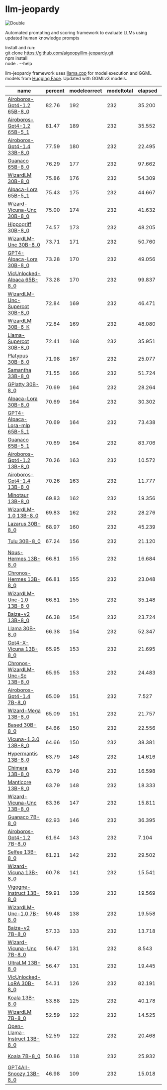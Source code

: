 # llm-jeopardy

![Double](dbljeopardy.png)

Automated prompting and scoring framework to evaluate LLMs using updated human knowledge prompts

Install and run:  
git clone https://github.com/aigoopy/llm-jeopardy.git  
npm install  
node . --help  

llm-jeopardy framework uses [llama.cpp](https://github.com/ggerganov/llama.cpp) for model execution and GGML models from [Hugging Face](https://huggingface.co). 
Updated with GGMLv3 models.

<!--- TABLESTART --->
|name|percent|modelcorrect|modeltotal|elapsed|answerlen|msize|mdate|
|----|----|----|----|----|----|----|----|
|<a href="https://huggingface.co/TheBloke/airoboros-65B-gpt4-1.2-GGML" target="_blank">Airoboros-Gpt4-1.2 65B-8_0</a>|82.76|192|232|35.200|12.79|69.37|2023/06/14 16:35:46|
|<a href="https://huggingface.co/TheBloke/airoboros-65B-gpt4-1.2-GGML" target="_blank">Airoboros-Gpt4-1.2 65B-5_1</a>|81.47|189|232|35.552|12.96|48.97|2023/06/14 15:25:37|
|<a href="https://huggingface.co/TheBloke/airoboros-33B-gpt4-1.4-GGML" target="_blank">Airoboros-Gpt4-1.4 33B-8_0</a>|77.59|180|232|22.495|17.84|34.56|2023/06/26 17:53:42|
|<a href="https://huggingface.co/TheBloke/guanaco-65B-GGML" target="_blank">Guanaco 65B-8_0</a>|76.29|177|232|97.662|183.16|69.37|2023/05/26 08:46:34|
|<a href="https://huggingface.co/TheBloke/WizardLM-30B-GGML" target="_blank">WizardLM 30B-8_0</a>|75.86|176|232|54.309|214.43|34.56|2023/06/06 21:08:15|
|<a href="https://huggingface.co/TheBloke/alpaca-lora-65B-GGML" target="_blank">Alpaca-Lora 65B-5_1</a>|75.43|175|232|44.667|36.56|48.97|2023/05/20 12:57:30|
|<a href="https://huggingface.co/TheBloke/Wizard-Vicuna-30B-Uncensored-GGML" target="_blank">Wizard-Vicuna-Unc 30B-8_0</a>|75.00|174|232|41.632|124.96|34.56|2023/05/30 04:33:26|
|<a href="https://huggingface.co/TheBloke/hippogriff-30b-chat-GGML" target="_blank">Hippogriff 30B-8_0</a>|74.57|173|232|48.205|154.18|34.56|2023/05/31 09:16:01|
|<a href="https://huggingface.co/TheBloke/WizardLM-30B-Uncensored-GGML" target="_blank">WizardLM-Unc 30B-8_0</a>|73.71|171|232|50.760|168.12|34.56|2023/05/22 14:34:25|
|<a href="https://huggingface.co/TheBloke/gpt4-alpaca-lora-30B-4bit-GGML" target="_blank">GPT4-Alpaca-Lora 30B-8_0</a>|73.28|170|232|49.056|159.15|34.56|2023/05/20 04:13:39|
|<a href="https://huggingface.co/TheBloke/VicUnlocked-alpaca-65B-QLoRA-GGML" target="_blank">VicUnlocked-Alpaca 65B-8_0</a>|73.28|170|232|99.837|175.98|69.37|2023/05/30 00:09:02|
|<a href="https://huggingface.co/TheBloke/WizardLM-Uncensored-SuperCOT-StoryTelling-30B-GGML" target="_blank">WizardLM-Unc-Supercot 30B-8_0</a>|72.84|169|232|46.471|146.19|34.56|2023/06/01 11:07:15|
|<a href="https://huggingface.co/TheBloke/WizardLM-30B-GGML" target="_blank">WizardLM 30B-6_K</a>|72.84|169|232|48.080|232.88|26.69|2023/06/06 19:03:43|
|<a href="https://huggingface.co/TheBloke/llama-30b-supercot-GGML" target="_blank">Llama-Supercot 30B-8_0</a>|72.41|168|232|35.951|94.53|34.56|2023/05/28 12:22:12|
|<a href="https://huggingface.co/TheBloke/Platypus-30B-GGML" target="_blank">Platypus 30B-8_0</a>|71.98|167|232|25.077|24.19|34.56|2023/06/29 01:30:17|
|<a href="https://huggingface.co/TheBloke/samantha-33B-GGML" target="_blank">Samantha 33B-8_0</a>|71.55|166|232|51.724|194.74|34.56|2023/05/29 10:18:08|
|<a href="https://huggingface.co/TheBloke/GPlatty-30B-GGML" target="_blank">GPlatty 30B-8_0</a>|70.69|164|232|28.264|36.10|34.56|2023/06/29 00:01:01|
|<a href="https://huggingface.co/TheBloke/Alpaca-Lora-30B-GGML" target="_blank">Alpaca-Lora 30B-8_0</a>|70.69|164|232|30.302|63.00|34.56|2023/06/01 07:50:56|
|<a href="https://huggingface.co/TheBloke/gpt4-alpaca-lora_mlp-65B-GGML" target="_blank">GPT4-Alpaca-Lora-mlp 65B-5_1</a>|70.69|164|232|73.438|150.41|48.97|2023/05/20 17:04:49|
|<a href="https://huggingface.co/TheBloke/guanaco-65B-GGML" target="_blank">Guanaco 65B-5_1</a>|70.69|164|232|83.706|189.18|48.97|2023/05/25 18:58:18|
|<a href="https://huggingface.co/TheBloke/airoboros-13B-gpt4-1.2-GGML" target="_blank">Airoboros-Gpt4-1.2 13B-8_0</a>|70.26|163|232|10.572|13.00|13.83|2023/06/16 13:03:21|
|<a href="https://huggingface.co/TheBloke/airoboros-13B-gpt4-1.4-GGML" target="_blank">Airoboros-Gpt4-1.4 13B-8_0</a>|70.26|163|232|11.777|17.88|13.83|2023/06/22 08:32:58|
|<a href="https://huggingface.co/TheBloke/minotaur-13B-GGML" target="_blank">Minotaur 13B-8_0</a>|69.83|162|232|19.356|168.79|13.83|2023/06/08 21:45:25|
|<a href="https://huggingface.co/TheBloke/wizardLM-13B-1.0-GGML" target="_blank">WizardLM-1.0 13B-8_0</a>|69.83|162|232|28.276|243.91|13.83|2023/05/27 16:17:01|
|<a href="https://huggingface.co/TheBloke/30B-Lazarus-GGML" target="_blank">Lazarus 30B-8_0</a>|68.97|160|232|45.239|145.69|34.56|2023/06/07 15:58:57|
|<a href="https://huggingface.co/TheBloke/tulu-30B-GGML" target="_blank">Tulu 30B-8_0</a>|67.24|156|232|21.120|18.93|34.56|2023/06/10 21:47:05|
|<a href="https://huggingface.co/TheBloke/Nous-Hermes-13B-GGML" target="_blank">Nous-Hermes 13B-8_0</a>|66.81|155|232|16.684|104.23|13.83|2023/06/03 13:44:45|
|<a href="https://huggingface.co/TheBloke/chronos-hermes-13B-GGML" target="_blank">Chronos-Hermes 13B-8_0</a>|66.81|155|232|23.048|188.74|13.83|2023/06/13 11:02:08|
|<a href="https://huggingface.co/TheBloke/WizardLM-13B-V1.0-Uncensored-GGML" target="_blank">WizardLM-Unc-1.0 13B-8_0</a>|66.81|155|232|35.148|263.36|13.83|2023/06/20 07:44:48|
|<a href="https://huggingface.co/TheBloke/Project-Baize-v2-13B-GGML" target="_blank">Baize-v2 13B-8_0</a>|66.38|154|232|23.724|187.81|13.83|2023/05/24 12:00:06|
|<a href="https://huggingface.co/TheBloke/LLaMa-30B-GGML" target="_blank">Llama 30B-8_0</a>|66.38|154|232|52.347|168.38|34.56|2023/05/20 19:50:17|
|<a href="https://huggingface.co/TheBloke/gpt4-x-vicuna-13B-GGML" target="_blank">Gpt4-X-Vicuna 13B-8_0</a>|65.95|153|232|21.695|184.34|13.83|2023/05/20 05:02:06|
|<a href="https://huggingface.co/TheBloke/chronos-wizardlm-uc-scot-st-13B-GGML" target="_blank">Chronos-WizardLM-Unc-Sc 13B-8_0</a>|65.95|153|232|24.483|205.13|13.83|2023/06/07 14:08:04|
|<a href="https://huggingface.co/TheBloke/airoboros-7B-gpt4-1.4-GGML" target="_blank">Airoboros-Gpt4-1.4 7B-8_0</a>|65.09|151|232|7.527|22.05|7.16|2023/06/22 07:53:28|
|<a href="https://huggingface.co/TheBloke/wizard-mega-13B-GGML" target="_blank">Wlzard-Mega 13B-8_0</a>|65.09|151|232|21.757|176.17|13.83|2023/05/20 03:50:25|
|<a href="https://huggingface.co/TheBloke/based-30B-GGML" target="_blank">Based 30B-8_0</a>|64.66|150|232|22.556|34.06|34.56|2023/06/03 10:54:07|
|<a href="https://huggingface.co/TheBloke/vicuna-13b-v1.3.0-GGML" target="_blank">Vicuna-1.3.0 13B-8_0</a>|64.66|150|232|38.381|317.42|13.83|2023/06/25 11:15:58|
|<a href="https://huggingface.co/TheBloke/13B-HyperMantis-GGML" target="_blank">Hypermantis 13B-8_0</a>|63.79|148|232|14.616|95.55|13.83|2023/06/03 00:38:54|
|<a href="https://huggingface.co/TheBloke/13B-Chimera-GGML" target="_blank">Chimera 13B-8_0</a>|63.79|148|232|16.598|123.93|13.83|2023/06/03 13:08:37|
|<a href="https://huggingface.co/TheBloke/Manticore-13B-GGML" target="_blank">Manticore 13B-8_0</a>|63.79|148|232|18.333|130.00|13.83|2023/05/20 14:17:21|
|<a href="https://huggingface.co/TheBloke/Wizard-Vicuna-13B-Uncensored-GGML" target="_blank">Wizard-Vicuna-Unc 13B-8_0</a>|63.36|147|232|15.811|100.19|13.83|2023/05/20 02:05:09|
|<a href="https://huggingface.co/TheBloke/guanaco-7B-GGML" target="_blank">Guanaco 7B-8_0</a>|62.93|146|232|36.395|719.12|7.16|2023/05/25 20:18:25|
|<a href="https://huggingface.co/TheBloke/airoboros-7B-gpt4-1.2-GGML" target="_blank">Airoboros-Gpt4-1.2 7B-8_0</a>|61.64|143|232|7.104|16.71|7.16|2023/06/16 12:45:31|
|<a href="https://huggingface.co/TheBloke/Selfee-13B-GGML" target="_blank">Selfee 13B-8_0</a>|61.21|142|232|29.502|184.33|13.83|2023/06/06 14:23:41|
|<a href="https://huggingface.co/TheBloke/wizard-vicuna-13B-GGML" target="_blank">Wizard-Vicuna 13B-8_0</a>|60.78|141|232|15.541|102.70|13.83|2023/05/20 02:44:04|
|<a href="https://huggingface.co/TheBloke/Vigogne-Instruct-13B-GGML" target="_blank">Vigogne-Instruct 13B-8_0</a>|59.91|139|232|19.569|127.43|13.83|2023/05/25 21:58:38|
|<a href="https://huggingface.co/TheBloke/WizardLM-7B-V1.0-Uncensored-GGML" target="_blank">WizardLM-Unc-1.0 7B-8_0</a>|59.48|138|232|19.558|278.38|7.16|2023/06/18 12:59:11|
|<a href="https://huggingface.co/TheBloke/Project-Baize-v2-7B-GGML" target="_blank">Baize-v2 7B-8_0</a>|57.33|133|232|13.718|182.24|7.16|2023/05/24 11:38:45|
|<a href="https://huggingface.co/TheBloke/Wizard-Vicuna-7B-Uncensored-GGML" target="_blank">Wizard-Vicuna-Unc 7B-8_0</a>|56.47|131|232|8.543|81.03|7.16|2023/05/20 01:07:29|
|<a href="https://huggingface.co/TheBloke/UltraLM-13B-GGML" target="_blank">UltraLM 13B-8_0</a>|56.47|131|232|19.445|134.30|13.83|2023/06/29 21:37:25|
|<a href="https://huggingface.co/TheBloke/VicUnlocked-30B-LoRA-GGML" target="_blank">VicUnlocked-LoRA 30B-8_0</a>|54.31|126|232|82.191|271.31|34.56|2023/05/20 22:52:56|
|<a href="https://huggingface.co/TheBloke/koala-13B-GGML" target="_blank">Koala 13B-8_0</a>|53.88|125|232|40.178|423.50|13.83|2023/05/20 05:33:31|
|<a href="https://huggingface.co/TheBloke/wizardLM-7B-GGML" target="_blank">WizardLM 7B-8_0</a>|52.59|122|232|14.525|200.03|7.16|2023/05/20 00:19:49|
|<a href="https://huggingface.co/TheBloke/open-llama-13b-open-instruct-GGML" target="_blank">Open-Llama-Instruct 13B-8_0</a>|52.59|122|232|20.468|122.08|13.83|2023/06/20 14:21:08|
|<a href="https://huggingface.co/TheBloke/koala-7B-GGML" target="_blank">Koala 7B-8_0</a>|50.86|118|232|25.932|473.07|9.76|2023/05/20 00:45:54|
|<a href="https://huggingface.co/TheBloke/GPT4All-13B-snoozy-GGML" target="_blank">GPT4All-Snoozy 13B-8_0</a>|46.98|109|232|15.018|94.75|13.83|2023/05/20 03:14:27|
